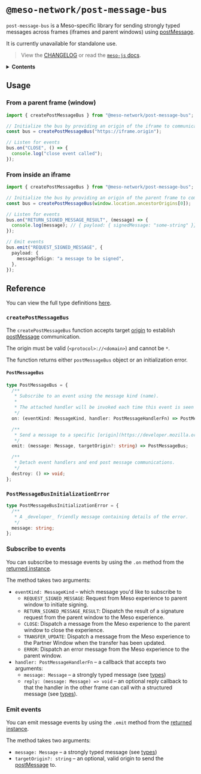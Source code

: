 # `@meso-network/post-message-bus`

`post-message-bus` is a Meso-specific library for sending strongly typed
messages across frames (iframes and parent windows) using
[postMessage](https://developer.mozilla.org/en-US/docs/Web/API/Window/postMessage).

It is currently unavailable for standalone use.

> View the [CHANGELOG](./CHANGELOG.md) or read the [`meso-js` docs](../meso-js//README.md).

<details>
  <summary><strong>Contents</strong></summary>

- [`@meso-network/post-message-bus`](#meso-networkpost-message-bus)
  - [Usage](#usage)
    - [From a parent frame (window)](#from-a-parent-frame-window)
    - [From inside an iframe](#from-inside-an-iframe)
  - [Reference](#reference)
    - [`createPostMessageBus`](#createpostmessagebus)
      - [`PostMessageBus`](#postmessagebus)
    - [`PostMessageBusInitializationError`](#postmessagebusinitializationerror)
    - [Subscribe to events](#subscribe-to-events)
    - [Emit events](#emit-events)

</details>

## Usage

### From a parent frame (window)

```ts
import { createPostMessageBus } from "@meso-network/post-message-bus";

// Initialize the bus by providing an origin of the iframe to communicate with.
const bus = createPostMessageBus("https://iframe.origin");

// Listen for events
bus.on("CLOSE", () => {
  console.log("close event called");
});
```

### From inside an iframe

```ts
import { createPostMessageBus } from "@meso-network/post-message-bus";

// Initialize the bus by providing an origin of the parent frame to communicate with.
const bus = createPostMessageBus(window.location.ancestorOrigins[0]);

// Listen for events
bus.on("RETURN_SIGNED_MESSAGE_RESULT", (message) => {
  console.log(message); // { payload: { signedMessage: "some-string" }}
});

// Emit events
bus.emit("REQUEST_SIGNED_MESSAGE", {
  payload: {
    messageToSign: "a message to be signed",
  },
});
```

## Reference

You can view the full type definitions [here](./src/index.ts).

### `createPostMessageBus`

The `createPostMessageBus` function accepts target
[origin](https://developer.mozilla.org/en-US/docs/Glossary/Origin) to establish
[postMessage](https://developer.mozilla.org/en-US/docs/Web/API/Window/postMessage)
communication.

The origin must be valid (`<protocol>://<domain>`) and cannot be `*`.

The function returns either `postMessageBus` object or an initialization error.

#### `PostMessageBus`

```ts
type PostMessageBus = {
  /**
   * Subscribe to an event using the message kind (name).
   *
   * The attached handler will be invoked each time this event is seen until the event handler is detached.
   */
  on: (eventKind: MessageKind, handler: PostMessageHandlerFn) => PostMessageBus;

  /**
   * Send a message to a specific [origin](https://developer.mozilla.org/en-US/docs/Web/API/Location/origin). If the `targetOrigin` is omitted, the message will be broadcast to all origins (`*`).
   */
  emit: (message: Message, targetOrigin?: string) => PostMessageBus;

  /**
   * Detach event handlers and end post message communications.
   */
  destroy: () => void;
};
```

### `PostMessageBusInitializationError`

```ts
type PostMessageBusInitializationError = {
  /**
   * A _developer_ friendly message containing details of the error.
   */
  message: string;
};
```

### Subscribe to events

You can subscribe to message events by using the `.on` method from the [returned
instance](#createpostmessagebus).

The method takes two arguments:

- `eventKind: MessageKind` – which message you'd like to subscribe to
  - `REQUEST_SIGNED_MESSAGE`: Request from Meso experience to parent window to
    initiate signing.
  - `RETURN_SIGNED_MESSAGE_RESULT`: Dispatch the result of a signature request
    from the parent window to the Meso experience.
  - `CLOSE`: Dispatch a message from the Meso experience to the parent window to
    close the experience.
  - `TRANSFER_UPDATE`: Dispatch a message from the Meso experience to the Partner
    Window when the transfer has been updated.
  - `ERROR`: Dispatch an error message from the Meso experience to the parent window.
- `handler: PostMessageHandlerFn` – a callback that accepts two arguments:
  - `message: Message` – a strongly typed message (see [types](./src/types.ts))
  - `reply: (message: Message) => void` – an optional reply callback to that the
    handler in the other frame can call with a structured message (see
    [types](./src/types.ts)).

### Emit events

You can emit message events by using the `.emit` method from the [returned
instance](#createpostmessagebus).

The method takes two arguments:

- `message: Message` – a strongly typed message (see [types](./src/types.ts))
- `targetOrigin?: string` – an optional, valid origin to send the
  [postMessage](https://developer.mozilla.org/en-US/docs/Web/API/Window/postMessage)
  to.
